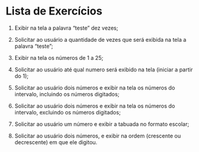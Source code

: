 # Lista de Exercícios

1. Exibir na tela a palavra “teste” dez vezes;

2. Solicitar ao usuário a quantidade de vezes que será exibida na tela a palavra “teste”;

3. Exibir na tela os números de 1 a 25;

4. Solicitar ao usuário até qual numero será exibido na tela (iniciar a partir do 1);

5. Solicitar ao usuário dois números e exibir na tela os números do intervalo, incluindo os números digitados;

6. Solicitar ao usuário dois números e exibir na tela os números do intervalo, excluindo os números digitados;

7. Solicitar ao usuário um número e exibir a tabuada no formato escolar;

8. Solicitar ao usuário dois números, e exibir na ordem (crescente ou decrescente) em que ele digitou.
